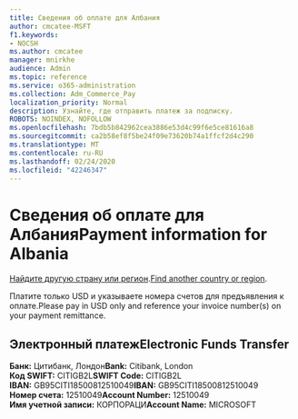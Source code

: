 ```yaml
---
title: Сведения об оплате для Албания
author: cmcatee-MSFT
f1.keywords:
- NOCSH
ms.author: cmcatee
manager: mnirkhe
audience: Admin
ms.topic: reference
ms.service: o365-administration
ms.collection: Adm_Commerce_Pay
localization_priority: Normal
description: Узнайте, где отправить платеж за подписку.
ROBOTS: NOINDEX, NOFOLLOW
ms.openlocfilehash: 7bdb5b842962cea3886e53d4c99f6e5ce81616a8
ms.sourcegitcommit: ca2b58ef8f5be24f09e73620b74a1ffcf2d4c290
ms.translationtype: MT
ms.contentlocale: ru-RU
ms.lasthandoff: 02/24/2020
ms.locfileid: "42246347"
---
```

# <a name="payment-information-for-albania"></a><span data-ttu-id="32b46-103">Сведения об оплате для Албания</span><span class="sxs-lookup"><span data-stu-id="32b46-103">Payment information for Albania</span></span>

<span data-ttu-id="32b46-104">[Найдите другую страну или регион](../billing-and-payments/pay-for-your-subscription.md).</span><span class="sxs-lookup"><span data-stu-id="32b46-104">[Find another country or region](../billing-and-payments/pay-for-your-subscription.md).</span></span>

<span data-ttu-id="32b46-105">Платите только USD и указываете номера счетов для предъявления к оплате.</span><span class="sxs-lookup"><span data-stu-id="32b46-105">Please pay in USD only and reference your invoice number(s) on your payment remittance.</span></span>

## <a name="electronic-funds-transfer"></a><span data-ttu-id="32b46-106">Электронный платеж</span><span class="sxs-lookup"><span data-stu-id="32b46-106">Electronic Funds Transfer</span></span>

<span data-ttu-id="32b46-107">**Банк:** Цитибанк, Лондон</span><span class="sxs-lookup"><span data-stu-id="32b46-107">**Bank:** Citibank, London</span></span>  
<span data-ttu-id="32b46-108">**Код SWIFT:** CITIGB2L</span><span class="sxs-lookup"><span data-stu-id="32b46-108">**SWIFT Code:** CITIGB2L</span></span>  
<span data-ttu-id="32b46-109">**IBAN:** GB95CITI18500812510049</span><span class="sxs-lookup"><span data-stu-id="32b46-109">**IBAN:** GB95CITI18500812510049</span></span>  
<span data-ttu-id="32b46-110">**Номер счета:** 12510049</span><span class="sxs-lookup"><span data-stu-id="32b46-110">**Account Number:** 12510049</span></span>  
<span data-ttu-id="32b46-111">**Имя учетной записи:** КОРПОРАЦИ</span><span class="sxs-lookup"><span data-stu-id="32b46-111">**Account Name:** MICROSOFT</span></span>  